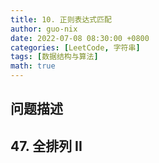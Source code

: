 ```yaml
---
title: 10. 正则表达式匹配
author: guo-nix
date: 2022-07-08 08:30:00 +0800
categories: [LeetCode, 字符串]
tags: [数据结构与算法]  
math: true
---
```


## 问题描述
## 47. 全排列 II